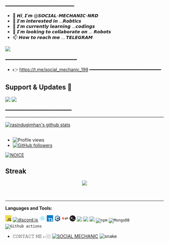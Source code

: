  ━━━━━━━━━━━━━━━━━━━━━━━━━━
- 👋 𝙃𝙞, 𝙄’𝙢 @𝙎𝙊𝘾𝙄𝘼𝙇-𝙈𝙀𝘾𝙃𝘼𝙉𝙄𝘾-𝙉𝙍𝘿
- 👀 𝙄’𝙢 𝙞𝙣𝙩𝙚𝙧𝙚𝙨𝙩𝙚𝙙 𝙞𝙣 ...𝙍𝙤𝙗𝙩𝙞𝙘𝙨
- 🌱 𝙄’𝙢 𝙘𝙪𝙧𝙧𝙚𝙣𝙩𝙡𝙮 𝙡𝙚𝙖𝙧𝙣𝙞𝙣𝙜 ...𝙘𝙤𝙙𝙞𝙣𝙜𝙨
- 💞️ 𝙄’𝙢 𝙡𝙤𝙤𝙠𝙞𝙣𝙜 𝙩𝙤 𝙘𝙤𝙡𝙡𝙖𝙗𝙤𝙧𝙖𝙩𝙚 𝙤𝙣 ... 𝙍𝙤𝙗𝙤𝙩𝙨
- 📫 𝙃𝙤𝙬 𝙩𝙤 𝙧𝙚𝙖𝙘𝙝 𝙢𝙚 ... 𝙏𝙀𝙇𝙀𝙂𝙍𝘼𝙈 

<IMG src="https://novatorem.vercel.app/api/spotify">
 
━━━━━━━━━━━━━━━━━━━━━━━━━━━
- 👉 https://t.me/social_mechanic_199
━━━━━━━━━━━━━━━━━━━━━━━━━━━

## Support & Updates 🎑
<a href="https://t.me/tamil_chat_group_1"><img src="https://img.shields.io/badge/Join-Group%20Support-blue.svg?style=for-the-badge&logo=Telegram"></a> <a href="https://t.me/TECHNOLOGY_CORNER_1"><img src="https://img.shields.io/badge/Join-Updates%20Channel-blue.svg?style=for-the-badge&logo=Telegram"></a>

━━━━━━━━━━━━━━━━━━━━━━━━━





**** 
 <a href="https://github.com/SOCIAL-MECHANIC-TM-NRD/handle-path-oz">
    <img align="center" alt="rasindugimhan's github stats" src="https://github-readme-stats.vercel.app/api?username=SOCIAL-MECHANIC-TM-NRD&show_icons=true&theme=midnight-purple" />
  </a>

<br>
<br>

- ![Profile views](https://gpvc.arturio.dev/rasindugimhan)
- [![GitHub followers](https://img.shields.io/github/followers/rasindugimhan.svg?style=social&label=Follow&maxAge=2592000)](https://github.com/SOCIAL-MECHANIC-TM-NRD?tab=followers)

[![NOICE](https://github-readme-stats.vercel.app/api/top-langs/?username=levina-lab&layout=compact&theme=midnight-purple&hide=Css)](https://github.com/SOCIAL-MECHANIC-TM-NRD)
  
 

## Streak
<p align="center"><img src="https://github-readme-streak-stats.herokuapp.com/?user=MoeZilla&theme=dark"/></p>

<br>


---

**Languages and Tools:**  


<code><img height="20" src="https://raw.githubusercontent.com/github/explore/80688e429a7d4ef2fca1e82350fe8e3517d3494d/topics/javascript/javascript.png"></code>
<a href="https://discord.js.org"><img src="https://cdn.discordapp.com/attachments/740865034887888996/740865173065170994/logo-square.png" width="20" alt="discord.js" /></a>
<code><img height="20" src="https://raw.githubusercontent.com/github/explore/80688e429a7d4ef2fca1e82350fe8e3517d3494d/topics/react/react.png"></code>
<code><img height="20" src="https://raw.githubusercontent.com/github/explore/80688e429a7d4ef2fca1e82350fe8e3517d3494d/topics/typescript/typescript.png"></code>
<code><img height="20" src="https://raw.githubusercontent.com/github/explore/80688e429a7d4ef2fca1e82350fe8e3517d3494d/topics/cpp/cpp.png"></code>
<code><img height="20" src="https://raw.githubusercontent.com/github/explore/80688e429a7d4ef2fca1e82350fe8e3517d3494d/topics/git/git.png"></code>
<code><img height="20" src="https://raw.githubusercontent.com/github/explore/80688e429a7d4ef2fca1e82350fe8e3517d3494d/topics/terminal/terminal.png"></code>
<code><img height="20" src="https://img.shields.io/badge/-Nodejs-43853d?style=flat-square&logo=Node.js&logoColor=white"/></code>
<code><img height="20" src="https://img.shields.io/badge/-HTML5-E34F26?style=flat-square&logo=html5&logoColor=white" /></code>
<code><img height="20" src="https://img.shields.io/badge/-Heroku-430098?style=flat-square&logo=heroku&logoColor=white" /></code>
<code><img alt="npm" src="https://img.shields.io/badge/-NPM-CB3837?style=flat-square&logo=npm&logoColor=white" /></code>
<code><img alt="MongoDB" src="https://img.shields.io/badge/-MongoDB-13aa52?style=flat-square&logo=mongodb&logoColor=white" /></code>
<code><img alt="Github actions" src="https://img.shields.io/badge/-Github_Actions-2088FF?style=flat-square&logo=github-actions&logoColor=white" /></code>


 - 𝙲𝙾𝙽𝚃𝙰𝙲𝚃 𝙼𝙴 
     👉🏼 [![SOCIAL MECHANIC](https://awesome.re/mentioned-badge.svg)](https://t.me/social_mechanic_1997)
<img src="https://github.com/AnshumanFauzdar/AnshumanFauzdar/raw/output/github-contribution-grid-snake.svg" alt="snake"></center>

<!---
SOCIAL-MECHANIC-NRD/SOCIAL-MECHANIC-NRD is a ✨ special ✨ repository because its `README.md` (this file) appears on your GitHub profile.
You can click the Preview link to take a look at your changes.
--->
